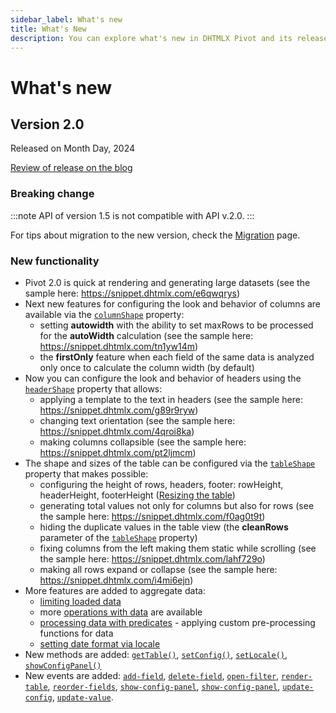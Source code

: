 ```yaml
---
sidebar_label: What's new
title: What's New
description: You can explore what's new in DHTMLX Pivot and its release history in the documentation of the DHTMLX JavaScript UI library. Browse developer guides and API reference, try out code examples and live demos, and download a free 30-day evaluation version of DHTMLX Pivot.
---
```


# What's new

## Version 2.0

Released on Month Day, 2024

[Review of release on the blog](https://dhtmlx.com/blog/)

### Breaking change

:::note
API of version 1.5 is not compatible with API v.2.0. 
:::

For tips about migration to the new version, check the [Migration](/news/migration) page. 

### New functionality

- Pivot 2.0 is quick at rendering and generating large datasets (see the sample here: https://snippet.dhtmlx.com/e6qwqrys)
- Next new features for configuring the look and behavior of columns are available via the [`columnShape`](/api/config/columnshape-property) property:
  - setting **autowidth** with the ability to set maxRows to be processed for the **autoWidth** calculation (see the sample here: https://snippet.dhtmlx.com/tn1yw14m)
  - the **firstOnly** feature when each field of the same data is analyzed only once to calculate the column width (by default) 
- Now you can configure the look and behavior of headers using the [`headerShape`](/api/config/headershape-property) property that allows:  
  - applying a template to the text in headers (see the sample here: https://snippet.dhtmlx.com/g89r9ryw)
  - changing text orientation (see the sample here: https://snippet.dhtmlx.com/4qroi8ka)
  - making columns collapsible (see the sample here: https://snippet.dhtmlx.com/pt2ljmcm)
- The shape and sizes of the table can be configured via the [`tableShape`](/api/config/tableshape-property) property that makes possible:
  - configuring the height of rows, headers, footer: rowHeight, headerHeight, footerHeight ([Resizing the table](/guides/configuration#resizing-the-table))
  - generating total values not only for columns but also for rows (see the sample here: https://snippet.dhtmlx.com/f0ag0t9t)
  - hiding the duplicate values in the table view (the **cleanRows** parameter of the [`tableShape`](/api/config/tableshape-property) property)
  - fixing columns from the left making them static while scrolling (see the sample here: https://snippet.dhtmlx.com/lahf729o)
  - making all rows expand or collapse (see the sample here: https://snippet.dhtmlx.com/i4mi6ejn)
- More features are added to aggregate data:
  - [limiting loaded data](/guides/working-with-data#limiting-loaded-data)
  - more [operations with data](/guides/working-with-data#applying-maths-methods) are available 
  - [processing data with predicates](/guides/working-with-data#processing-data-with-predicates) - applying custom pre-processing functions for data
  - [setting date format via locale](/guides/loading-exporting-data#setting-date-format)
- New methods are added: [`getTable()`](/api/methods/gettable-method), [`setConfig()`](/api/methods/setconfig-method), [`setLocale()`](/api/methods/setlocale-method), [`showConfigPanel()`](/api/methods/showconfigpanel-method)  
- New events are added: [`add-field`](/api/events/add-field-event), [`delete-field`](/api/events/delete-field-event), [`open-filter`](/api/events/open-filter-event), [`render-table`](/api/events/render-table-event), [`reorder-fields`](/api/events/reorder-fields-event), [`show-config-panel`](/api/events/show-config-panel-event), [`show-config-panel`](/api/events/show-config-panel-event), [`update-config`](/api/events/update-config-event), [`update-value`](/api/events/update-value-event).